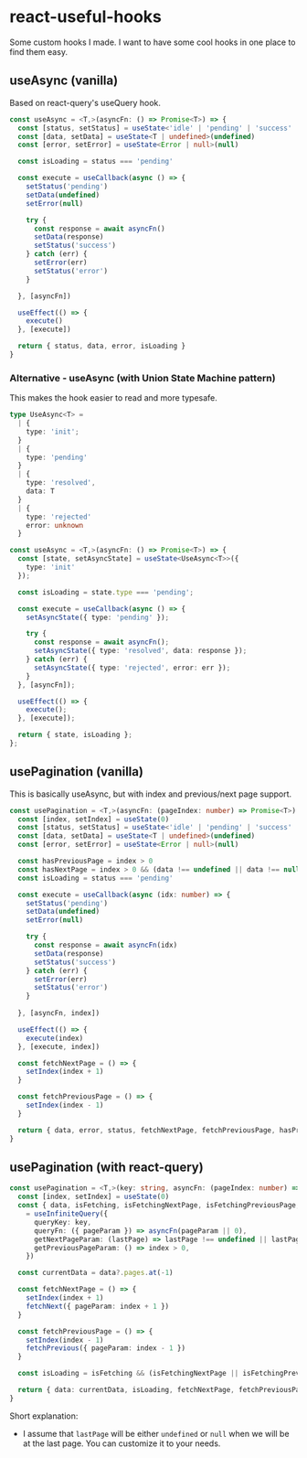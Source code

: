 # react-useful-hooks
Some custom hooks I made.
I want to have some cool hooks in one place to find them easy.

## useAsync (vanilla) 
<p>Based on react-query's useQuery hook.

```ts
const useAsync = <T,>(asyncFn: () => Promise<T>) => {
  const [status, setStatus] = useState<'idle' | 'pending' | 'success' | 'error'>('idle')
  const [data, setData] = useState<T | undefined>(undefined)
  const [error, setError] = useState<Error | null>(null)

  const isLoading = status === 'pending'

  const execute = useCallback(async () => {
    setStatus('pending')
    setData(undefined)
    setError(null)

    try {
      const response = await asyncFn()
      setData(response)
      setStatus('success')
    } catch (err) {
      setError(err)
      setStatus('error')
    }

  }, [asyncFn])

  useEffect(() => {
    execute()
  }, [execute])

  return { status, data, error, isLoading }
}
```

### Alternative - useAsync (with Union State Machine pattern)
This makes the hook easier to read and more typesafe. 

```ts
type UseAsync<T> = 
  | {
    type: 'init';
  }
  | {
    type: 'pending'
  }
  | {
    type: 'resolved',
    data: T
  }
  | {
    type: 'rejected'
    error: unknown
  }

const useAsync = <T,>(asyncFn: () => Promise<T>) => {
  const [state, setAsyncState] = useState<UseAsync<T>>({
    type: 'init'
  });

  const isLoading = state.type === 'pending';

  const execute = useCallback(async () => {
    setAsyncState({ type: 'pending' });

    try {
      const response = await asyncFn();
      setAsyncState({ type: 'resolved', data: response });
    } catch (err) {
      setAsyncState({ type: 'rejected', error: err });
    }
  }, [asyncFn]);

  useEffect(() => {
    execute();
  }, [execute]);

  return { state, isLoading };
};
```

## usePagination (vanilla)
This is basically useAsync, but with index and previous/next page support.
```ts
const usePagination = <T,>(asyncFn: (pageIndex: number) => Promise<T>) => {
  const [index, setIndex] = useState(0)
  const [status, setStatus] = useState<'idle' | 'pending' | 'success' | 'error'>('idle')
  const [data, setData] = useState<T | undefined>(undefined)
  const [error, setError] = useState<Error | null>(null)

  const hasPreviousPage = index > 0
  const hasNextPage = index > 0 && (data !== undefined || data !== null) 
  const isLoading = status === 'pending'

  const execute = useCallback(async (idx: number) => {
    setStatus('pending')
    setData(undefined)
    setError(null)

    try {
      const response = await asyncFn(idx)
      setData(response)
      setStatus('success')
    } catch (err) {
      setError(err)
      setStatus('error')
    }
    
  }, [asyncFn, index])

  useEffect(() => {
    execute(index)
  }, [execute, index])

  const fetchNextPage = () => {
    setIndex(index + 1)
  }

  const fetchPreviousPage = () => {
    setIndex(index - 1)
  }

  return { data, error, status, fetchNextPage, fetchPreviousPage, hasPreviousPage, hasNextPage, isLoading }
}
```

## usePagination (with react-query)

```ts
const usePagination = <T,>(key: string, asyncFn: (pageIndex: number) => Promise<T>) => {
  const [index, setIndex] = useState(0)
  const { data, isFetching, isFetchingNextPage, isFetchingPreviousPage, hasNextPage, hasPreviousPage, fetchNextPage: fetchNext, fetchPreviousPage: fetchPrevious }
    = useInfiniteQuery({
      queryKey: key,
      queryFn: ({ pageParam }) => asyncFn(pageParam || 0),
      getNextPageParam: (lastPage) => lastPage !== undefined || lastPage !== null,
      getPreviousPageParam: () => index > 0,
    })

  const currentData = data?.pages.at(-1)

  const fetchNextPage = () => {
    setIndex(index + 1)
    fetchNext({ pageParam: index + 1 })
  }

  const fetchPreviousPage = () => {
    setIndex(index - 1)
    fetchPrevious({ pageParam: index - 1 })
  }

  const isLoading = isFetching && (isFetchingNextPage || isFetchingPreviousPage)

  return { data: currentData, isLoading, fetchNextPage, fetchPreviousPage, hasNextPage, hasPreviousPage }
}
```

Short explanation:
- I assume that ``lastPage`` will be either ``undefined`` or ``null`` when we will be at the last page. You can customize it to your needs.
